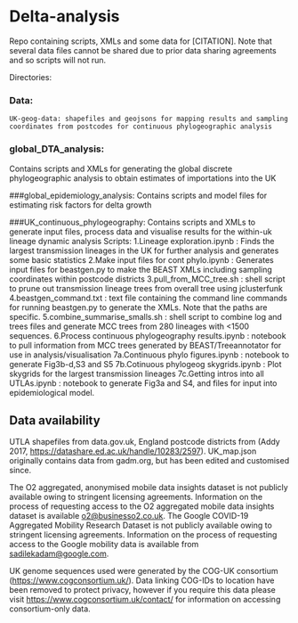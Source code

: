 # Delta-analysis

Repo containing scripts, XMLs and some data for [CITATION].
Note that several data files cannot be shared due to prior data sharing agreements and so scripts will not run.

Directories:

### Data:
	UK-geog-data: shapefiles and geojsons for mapping results and sampling coordinates from postcodes for continuous phylogeographic analysis
	
	
### global_DTA_analysis:
Contains scripts and XMLs for generating the global discrete phylogeographic analysis to obtain estimates of importations into the UK

###global_epidemiology_analysis:
Contains scripts and model files for estimating risk factors for delta growth

###UK_continuous_phylogeography:
Contains scripts and XMLs to generate input files, process data and visualise results for the within-uk lineage dynamic analysis
Scripts:
	1.Lineage exploration.ipynb : Finds the largest transmission lineages in the UK for further analysis and generates some basic statistics
	2.Make input files for cont phylo.ipynb : Generates input files for beastgen.py to make the BEAST XMLs including sampling coordinates within postcode districts
	3.pull_from_MCC_tree.sh : shell script to prune out transmission lineage trees from overall tree using jclusterfunk
	4.beastgen_command.txt : text file containing the command line commands for running beastgen.py to generate the XMLs. Note that the paths are specific.
	5.combine_summarise_smalls.sh : shell script to combine log and trees files and generate MCC trees from 280 lineages with <1500 sequences.
	6.Process continuous phylogeography results.ipynb : notebook to pull information from MCC trees generated by BEAST/Treeannotator for use in analysis/visualisation
	7a.Continuous phylo figures.ipynb : notebook to generate Fig3b-d,S3 and S5
	7b.Cotinuous phylogeog skygrids.ipynb : Plot skygrids for the largest transmission lineages
	7c.Getting intros into all UTLAs.ipynb : notebook to generate Fig3a and S4, and files for input into epidemiological model.
	
	
	
## Data availability

UTLA shapefiles from data.gov.uk, England postcode districts from (Addy 2017, https://datashare.ed.ac.uk/handle/10283/2597). UK_map.json originally contains data from gadm.org, but has been edited and customised since.

The O2 aggregated, anonymised mobile data insights dataset is not publicly available owing to stringent licensing agreements. Information on the process of requesting access to the O2 aggregated mobile data insights dataset is available o2@businesso2.co.uk. The Google COVID-19 Aggregated Mobility Research Dataset is not publicly available owing to stringent licensing agreements. Information on the process of requesting access to the Google mobility data is available from sadilekadam@google.com.

UK genome sequences used were generated by the COG-UK consortium (https://www.cogconsortium.uk/). Data linking COG-IDs to location have been removed to protect privacy, however if you require this data please visit https://www.cogconsortium.uk/contact/ for information on accessing consortium-only data.